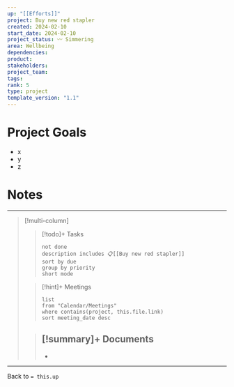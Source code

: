 ```yaml
---
up: "[[Efforts]]"
project: Buy new red stapler
created: 2024-02-10
start_date: 2024-02-10
project_status: 〰️ Simmering
area: Wellbeing
dependencies: 
product: 
stakeholders:
project_team:
tags: 
rank: 5
type: project
template_version: "1.1"
---
```

# Project Goals
- x
- y
- z
# Notes


---

> [!multi-column]
>> [!todo]+ Tasks
>> ``` tasks
>> not done
>> description includes 📋[[Buy new red stapler]]
>> sort by due
>> group by priority
>> short mode
>>```
>
>>[!hint]+ Meetings
>>  ``` dataview
>>  list
>>  from "Calendar/Meetings"
>>  where contains(project, this.file.link)
>>  sort meeting_date desc
>>  ```
>
>> [!summary]+ Documents
>>  -
>>  -

---
Back to `= this.up`